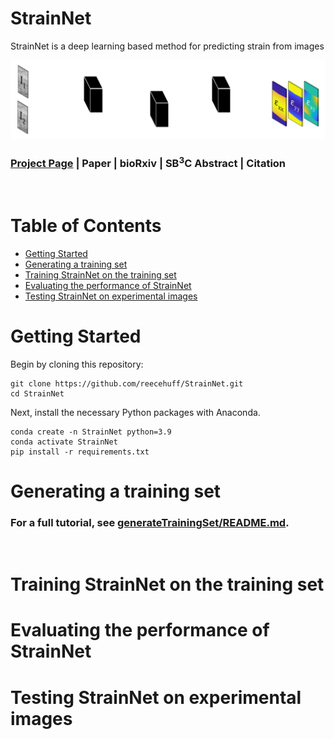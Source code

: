 <!-- omit in toc -->
# StrainNet
StrainNet is a deep learning based method for predicting strain from images

![Teaser image](figures/StrainNet.gif)

### [Project Page](https://strainnet.net) | Paper | bioRxiv | SB$^\text{3}$C Abstract | Citation

<br/>

<!-- omit in toc -->
# Table of Contents 
- [Getting Started](#getting-started)
- [Generating a training set](#generating-a-training-set)
- [Training StrainNet on the training set](#training-strainnet-on-the-training-set)
- [Evaluating the performance of StrainNet](#evaluating-the-performance-of-strainnet)
- [Testing StrainNet on experimental images](#testing-strainnet-on-experimental-images)

# Getting Started

Begin by cloning this repository:

```
git clone https://github.com/reecehuff/StrainNet.git
cd StrainNet
```
 

Next, install the necessary Python packages with Anaconda.
```
conda create -n StrainNet python=3.9
conda activate StrainNet
pip install -r requirements.txt
```

# Generating a training set

<!-- omit in toc -->
### For a full tutorial, see [generateTrainingSet/README.md](generateTrainingSet/README.md).

<br/>

# Training StrainNet on the training set 



# Evaluating the performance of StrainNet

# Testing StrainNet on experimental images

